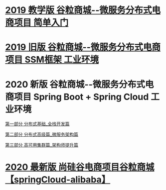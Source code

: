 # [2019 教学版 谷粒商城--微服务分布式电商项目  简单入门 ](https://www.youtube.com/watch?v=Jbq3oRr-oz8&list=PLmOn9nNkQxJH0oGYrclN70K7V9TWIYAp-&index=1)

# [2019 旧版 谷粒商城--微服务分布式电商项目 SSM框架 工业环境](https://www.bilibili.com/video/av55643074/?spm_id_from=333.788.videocard.13)


# 2020 新版 谷粒商城--微服务分布式电商项目 Spring Boot + Spring Cloud  工业环境
  
  [第一部分    分布式基础_全栈开发篇](https://www.bilibili.com/video/BV1QA41187m2?p=1 "使用SpringBoot+Vue+element-ui+逆向工程搭建全套后台管理系统，基于Docker环境，通过前后分离方式，以商品系统为例，手把手教大家进行全栈开发")
  
 [ 第二部分   分布式高级篇_微服务架构篇](http://www.baidu.com "开发整个商城系统，掌握微服务的全套方案。使用SpringBoot+SpringCloud并配套SpringCloud Alibaba系列，引入全套微服务治理方案：Nacos注册中心/配置中心、Sentinel流量保护系统、Seata分布式事务&RabbitMQ柔性事务方案、SpringCloud-Gateway网关、Feign远程调用、Sleuth+Zipkin链路追踪系统、Spring Cache缓存、SpringSession跨子域Session同步方案、基于ElasticSearch7全文检索、异步编排与线程池、压力测试调优、Redisson分布式锁、分布式信号量等")
  
  [第三部分   高可用集群篇_架构师提升篇](http://www.baidu.com "基于kubernetes集群，整合kubesphere可视化界面，搭建全套系统环境。使用集群化部署，包括Redis Cluster集群，MySQL主从与分库分表(使用ShardingSphere完成)集群，RabbitMQ镜像队列集群，ElasticSearch高可用集群。基于kubesphere整合Jenkins全可视化CICD，全套Pipeline流水线编写，参数化构建+手动确认模式保证")

# [2020 最新版  尚硅谷电商项目谷粒商城【springCloud-alibaba】](https://www.bilibili.com/video/BV1CJ411r7AR/?spm_id_from=333.788.videocard.13)
